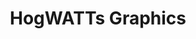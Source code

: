 ---
layout: post
title:  HogWATTs Graphics
photos:
  watt16: https://orig00.deviantart.net/980b/f/2017/292/a/5/email_banners_square_by_pixellypie-dbr3wru.png 
  watt17: https://pre00.deviantart.net/3d32/th/pre/f/2017/295/a/b/email_banners2_by_pixellypie-dbrewzx.png
  watt18: https://pre00.deviantart.net/3c97/th/pre/f/2017/292/2/c/hogwatts_stretched_by_pixellypie-dbr3wr3.png
  watt19: https://pre00.deviantart.net/b785/th/pre/f/2017/292/2/f/hogwatts_ribbon_5_by_pixellypie-dbr3wra.png
  watt20: https://orig00.deviantart.net/6cd6/f/2017/292/5/7/22426587_1802838886682469_6636788796702358621_o_by_pixellypie-dbr3wsr.jpg
  watt21: https://orig00.deviantart.net/dc16/f/2017/292/b/d/hogwattshouses_by_pixellypie-dbr3wre.png
  watt22: https://orig00.deviantart.net/d99f/f/2018/027/7/4/20180125_134204_by_pixellypie-dc1ctmj.jpg 
  watt23: https://pre00.deviantart.net/91f0/th/pre/i/2018/028/1/3/gryffinductorsquare_by_pixellypie-dc1iad0.png
  watt24: https://pre00.deviantart.net/aa94/th/pre/i/2018/028/4/8/hufflepowersquare_by_pixellypie-dc1iacp.png
  watt25: https://pre00.deviantart.net/887d/th/pre/i/2018/028/5/c/slytherohmsquare_by_pixellypie-dc1iad9.png
  watt26: https://pre00.deviantart.net/faba/th/pre/i/2018/028/b/b/ravencapacitorsquare_by_pixellypie-dc1iadk.png
---